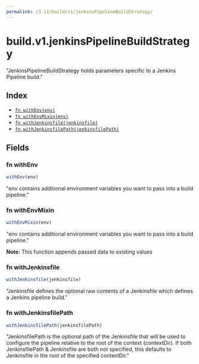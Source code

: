 ```yaml
---
permalink: /3.11/build/v1/jenkinsPipelineBuildStrategy/
---
```


# build.v1.jenkinsPipelineBuildStrategy

"JenkinsPipelineBuildStrategy holds parameters specific to a Jenkins Pipeline build."

## Index

* [`fn withEnv(env)`](#fn-withenv)
* [`fn withEnvMixin(env)`](#fn-withenvmixin)
* [`fn withJenkinsfile(jenkinsfile)`](#fn-withjenkinsfile)
* [`fn withJenkinsfilePath(jenkinsfilePath)`](#fn-withjenkinsfilepath)

## Fields

### fn withEnv

```ts
withEnv(env)
```

"env contains additional environment variables you want to pass into a build pipeline."

### fn withEnvMixin

```ts
withEnvMixin(env)
```

"env contains additional environment variables you want to pass into a build pipeline."

**Note:** This function appends passed data to existing values

### fn withJenkinsfile

```ts
withJenkinsfile(jenkinsfile)
```

"Jenkinsfile defines the optional raw contents of a Jenkinsfile which defines a Jenkins pipeline build."

### fn withJenkinsfilePath

```ts
withJenkinsfilePath(jenkinsfilePath)
```

"JenkinsfilePath is the optional path of the Jenkinsfile that will be used to configure the pipeline relative to the root of the context (contextDir). If both JenkinsfilePath & Jenkinsfile are both not specified, this defaults to Jenkinsfile in the root of the specified contextDir."